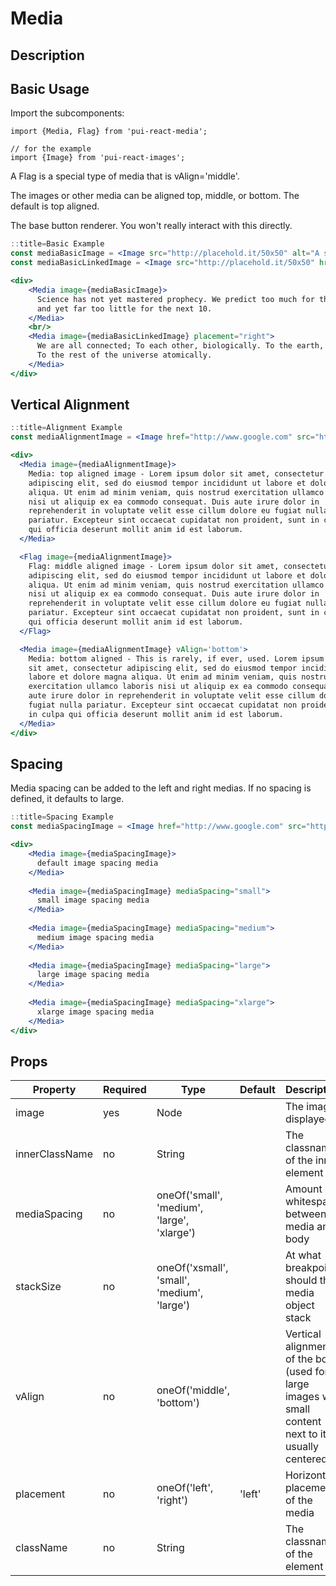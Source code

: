 # Media

## Description

## Basic Usage

Import the subcomponents:

```
import {Media, Flag} from 'pui-react-media';

// for the example
import {Image} from 'pui-react-images';
```

A Flag is a special type of media that is vAlign='middle'.

The images or other media can be aligned top, middle, or bottom. The default is top aligned.

The base button renderer. You won't really interact with this directly.

```jsx
::title=Basic Example
const mediaBasicImage = <Image src="http://placehold.it/50x50" alt="A sample media object"/>;
const mediaBasicLinkedImage = <Image src="http://placehold.it/50x50" href="http://google.com" alt="A sample media object"/>;

<div>
    <Media image={mediaBasicImage}>
      Science has not yet mastered prophecy. We predict too much for the next year
      and yet far too little for the next 10.
    </Media>
    <br/>
    <Media image={mediaBasicLinkedImage} placement="right">
      We are all connected; To each other, biologically. To the earth, chemically.
      To the rest of the universe atomically.
    </Media>
</div>
```

## Vertical Alignment

```jsx
::title=Alignment Example
const mediaAlignmentImage = <Image href="http://www.google.com" src="http://placehold.it/50x50" alt="A sample media object"/>;

<div>
  <Media image={mediaAlignmentImage}>
    Media: top aligned image - Lorem ipsum dolor sit amet, consectetur
    adipiscing elit, sed do eiusmod tempor incididunt ut labore et dolore magna
    aliqua. Ut enim ad minim veniam, quis nostrud exercitation ullamco laboris
    nisi ut aliquip ex ea commodo consequat. Duis aute irure dolor in
    reprehenderit in voluptate velit esse cillum dolore eu fugiat nulla
    pariatur. Excepteur sint occaecat cupidatat non proident, sunt in culpa
    qui officia deserunt mollit anim id est laborum.
  </Media>

  <Flag image={mediaAlignmentImage}>
    Flag: middle aligned image - Lorem ipsum dolor sit amet, consectetur
    adipiscing elit, sed do eiusmod tempor incididunt ut labore et dolore magna
    aliqua. Ut enim ad minim veniam, quis nostrud exercitation ullamco laboris
    nisi ut aliquip ex ea commodo consequat. Duis aute irure dolor in
    reprehenderit in voluptate velit esse cillum dolore eu fugiat nulla
    pariatur. Excepteur sint occaecat cupidatat non proident, sunt in culpa
    qui officia deserunt mollit anim id est laborum.
  </Flag>

  <Media image={mediaAlignmentImage} vAlign='bottom'>
    Media: bottom aligned - This is rarely, if ever, used. Lorem ipsum dolor
    sit amet, consectetur adipiscing elit, sed do eiusmod tempor incididunt ut
    labore et dolore magna aliqua. Ut enim ad minim veniam, quis nostrud
    exercitation ullamco laboris nisi ut aliquip ex ea commodo consequat. Duis
    aute irure dolor in reprehenderit in voluptate velit esse cillum dolore eu
    fugiat nulla pariatur. Excepteur sint occaecat cupidatat non proident, sunt
    in culpa qui officia deserunt mollit anim id est laborum.
  </Media>
</div>
```


## Spacing

Media spacing can be added to the left and right medias. If no spacing is defined, it defaults to large.

```jsx
::title=Spacing Example
const mediaSpacingImage = <Image href="http://www.google.com" src="http://placehold.it/50x50" alt="A sample media object"/>;

<div>
    <Media image={mediaSpacingImage}>
      default image spacing media
    </Media>
    
    <Media image={mediaSpacingImage} mediaSpacing="small">
      small image spacing media
    </Media>
    
    <Media image={mediaSpacingImage} mediaSpacing="medium">
      medium image spacing media
    </Media>
    
    <Media image={mediaSpacingImage} mediaSpacing="large">
      large image spacing media
    </Media>
    
    <Media image={mediaSpacingImage} mediaSpacing="xlarge">
      xlarge image spacing media
    </Media>
</div>
```

## Props

Property | Required | Type | Default | Description
---------|----------|------|---------|------------
image          | yes | Node                                        |        | The image displayed
innerClassName | no  | String                                      |        | The classname of the inner element
mediaSpacing   | no  | oneOf('small', 'medium', 'large', 'xlarge') |        | Amount of whitespace between media and body
stackSize      | no  | oneOf('xsmall', 'small', 'medium', 'large') |        | At what breakpoint should the media object stack
vAlign         | no  | oneOf('middle', 'bottom')                   |        | Vertical alignment of the body (used for large images with small content next to it, usually centered)
placement      | no  | oneOf('left', 'right')                      | 'left' | Horizontal placement of the media
className      | no  | String                                      |        | The classname of the element
